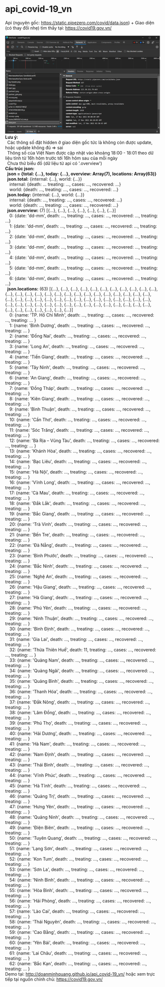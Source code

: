 # api_covid-19_vn
Api (nguyên gốc: https://static.pipezero.com/covid/data.json) + Giao diện (có thay đổi nhẹ) tìm thấy tại: https://covid19.gov.vn/ <br><br>
![api](https://github.com/doanminhquang/api_covid-19_vn/blob/main/api.png?raw=true)
<b>Lưu ý:</b><br>
&ensp;Các thông số đặt hidden ở giao diện gốc tức là không còn được update, hoặc update không đủ => sai<br>
&ensp;Thông số của Việt Nam được cập nhật vào khoảng 18:00 - 18:01 theo dữ liệu tính từ 16h hôm trước tới 16h hôm sau của mỗi ngày<br>
&ensp;Chưa thử biểu đồ (dữ liệu từ api có '.overview') <br>
<b>Cấu trúc json:</b><br>
&ensp;<b>json = {total: {…}, today: {…}, overview: Array(7), locations: Array(63)}</b><br>
&ensp;<b>json.total:</b> {internal: {…}, world: {…}} <br>
&ensp;&ensp;internal: {death: … treating: …, cases: …, recovered: …} <br>
&ensp;&ensp;world: {death: …, treating: …, cases: …, recovered: …} <br>
&ensp;<b>json.today:</b> {internal: {…}, world: {…}} <br>
&ensp;&ensp;internal: {death: …, treating: …, cases: …, recovered: …} <br>
&ensp;&ensp;world: {death: …, treating: …, cases: …, recovered: …} <br>
&ensp;<b>json.overview:</b> (7) [{…}, {…}, {…}, {…}, {…}, {…}, {…}] <br>
&ensp;&ensp;0: {date: 'dd-mm', death: …, treating: …, cases: …, recovered: …, treating: …} <br>
&ensp;&ensp;1: {date: 'dd-mm', death: …, treating: …, cases: …, recovered: …, treating: …} <br>
&ensp;&ensp;2: {date: 'dd-mm', death: …, treating: …, cases: …, recovered: …, treating: …} <br>
&ensp;&ensp;3: {date: 'dd-mm', death: …, treating: …, cases: …, recovered: …, treating: …} <br>
&ensp;&ensp;4: {date: 'dd-mm', death: …, treating: …, cases: …, recovered: …, treating: …} <br>
&ensp;&ensp;5: {date: 'dd-mm', death: …, treating: …, cases: …, recovered: …, treating: …} <br>
&ensp;&ensp;6: {date: 'dd-mm', death: …, treating: …, cases: …, recovered: …, treating: …} <br>
&ensp;<b>json.locations:</b> (63) [{…}, {…}, {…}, {…}, {…}, {…}, {…}, {…}, {…}, {…}, {…}, {…}, {…}, {…}, {…}, {…}, {…}, {…}, {…}, {…}, {…}, {…}, {…}, {…}, {…}, {…}, {…}, {…}, {…}, {…}, {…}, {…}, {…}, {…}, {…}, {…}, {…}, {…}, {…}, {…}, {…}, {…}, {…}, {…}, {…}, {…}, {…}, {…}, {…}, {…}, {…}, {…}, {…}, {…}, {…}, {…}, {…}, {…}, {…}, {…}, {…}, {…}, {…}] <br>
&ensp;&ensp;0: {name: 'TP. Hồ Chí Minh', death: …, treating: …, cases: …, recovered: …, treating: … } <br>
&ensp;&ensp;1: {name: 'Bình Dương', death: …, treating: …, cases: …, recovered: …, treating: … } <br>
&ensp;&ensp;2: {name: 'Đồng Nai', death:  …, treating: …, cases: …, recovered: …, treating: … } <br>
&ensp;&ensp;3: {name: 'Long An', death:  …, treating: …, cases: …, recovered: …, treating: … } <br>
&ensp;&ensp;4: {name: 'Tiền Giang', death:  …, treating: …, cases: …, recovered: …, treating: … } <br>
&ensp;&ensp;5: {name: 'Tây Ninh', death:  …, treating: …, cases: …, recovered: …, treating: … } <br>
&ensp;&ensp;6: {name: 'An Giang', death:  …, treating: …, cases: …, recovered: …, treating: … } <br>
&ensp;&ensp;7: {name: 'Đồng Tháp', death:  …, treating: …, cases: …, recovered: …, treating: … } <br>
&ensp;&ensp;8: {name: 'Kiên Giang', death:  …, treating: …, cases: …, recovered: …, treating: … } <br>
&ensp;&ensp;9: {name: 'Bình Thuận', death:  …, treating: …, cases: …, recovered: …, treating: … } <br>
&ensp;&ensp;10: {name: 'Cần Thơ', death:  …, treating: …, cases: …, recovered: …, treating: … } <br>
&ensp;&ensp;11: {name: 'Sóc Trăng', death:  …, treating: …, cases: …, recovered: …, treating: … } <br>
&ensp;&ensp;12: {name: 'Bà Rịa – Vũng Tàu', death:  …, treating: …, cases: …, recovered: …, treating: … } <br>
&ensp;&ensp;13: {name: 'Khánh Hòa', death:  …, treating: …, cases: …, recovered: …, treating: … } <br>
&ensp;&ensp;14: {name: 'Bạc Liêu', death:  …, treating: …, cases: …, recovered: …, treating: … } <br>
&ensp;&ensp;15: {name: 'Hà Nội', death:  …, treating: …, cases: …, recovered: …, treating: … } <br>
&ensp;&ensp;16: {name: 'Vĩnh Long', death:  …, treating: …, cases: …, recovered: …, treating: … } <br>
&ensp;&ensp;17: {name: 'Cà Mau', death:  …, treating: …, cases: …, recovered: …, treating: … } <br>
&ensp;&ensp;18: {name: 'Đắk Lắk', death:  …, treating: …, cases: …, recovered: …, treating: … } <br>
&ensp;&ensp;19: {name: 'Bắc Giang', death:  …, treating: …, cases: …, recovered: …, treating: … } <br>
&ensp;&ensp;20: {name: 'Trà Vinh', death:  …, treating: …, cases: …, recovered: …, treating: … } <br>
&ensp;&ensp;21: {name: 'Bến Tre', death:  …, treating: …, cases: …, recovered: …, treating: … } <br>
&ensp;&ensp;22: {name: 'Đà Nẵng', death:  …, treating: …, cases: …, recovered: …, treating: … } <br>
&ensp;&ensp;23: {name: 'Bình Phước', death:  …, treating: …, cases: …, recovered: …, treating: … } <br>
&ensp;&ensp;24: {name: 'Bắc Ninh', death:  …, treating: …, cases: …, recovered: …, treating: … } <br>
&ensp;&ensp;25: {name: 'Nghệ An', death:  …, treating: …, cases: …, recovered: …, treating: … } <br>
&ensp;&ensp;26: {name: 'Hậu Giang', death:  …, treating: …, cases: …, recovered: …, treating: … } <br>
&ensp;&ensp;27: {name: 'Hà Giang', death:  …, treating: …, cases: …, recovered: …, treating: … } <br>
&ensp;&ensp;28: {name: 'Phú Yên', death:  …, treating: …, cases: …, recovered: …, treating: … } <br>
&ensp;&ensp;29: {name: 'Ninh Thuận', death:  …, treating: …, cases: …, recovered: …, treating: … } <br>
&ensp;&ensp;30: {name: 'Bình Định', death:  …, treating: …, cases: …, recovered: …, treating: … } <br>
&ensp;&ensp;31: {name: 'Gia Lai', death:  …, treating: …, cases: …, recovered: …, treating: … } <br>
&ensp;&ensp;32: {name: 'Thừa Thiên Huế', death: 11, treating: …, cases: …, recovered: …, treating: … } <br>
&ensp;&ensp;33: {name: 'Quảng Nam', death:  …, treating: …, cases: …, recovered: …, treating: … } <br>
&ensp;&ensp;34: {name: 'Quảng Ngãi', death:  …, treating: …, cases: …, recovered: …, treating: … } <br>
&ensp;&ensp;35: {name: 'Quảng Bình', death:  …, treating: …, cases: …, recovered: …, treating: … } <br>
&ensp;&ensp;36: {name: 'Thanh Hóa', death:  …, treating: …, cases: …, recovered: …, treating: … } <br>
&ensp;&ensp;37: {name: 'Đắk Nông', death:  …, treating: …, cases: …, recovered: …, treating: … } <br>
&ensp;&ensp;38: {name: 'Lâm Đồng', death:  …, treating: …, cases: …, recovered: …, treating: … } <br>
&ensp;&ensp;39: {name: 'Phú Thọ', death:  …, treating: …, cases: …, recovered: …, treating: … } <br>
&ensp;&ensp;40: {name: 'Hải Dương', death:  …, treating: …, cases: …, recovered: …, treating: … } <br>
&ensp;&ensp;41: {name: 'Hà Nam', death:  …, treating: …, cases: …, recovered: …, treating: … } <br>
&ensp;&ensp;42: {name: 'Nam Định', death:  …, treating: …, cases: …, recovered: …, treating: … } <br>
&ensp;&ensp;43: {name: 'Thái Bình', death:  …, treating: …, cases: …, recovered: …, treating: … } <br>
&ensp;&ensp;44: {name: 'Vĩnh Phúc', death:  …, treating: …, cases: …, recovered: …, treating: … } <br>
&ensp;&ensp;45: {name: 'Hà Tĩnh', death:  …, treating: …, cases: …, recovered: …, treating: … } <br>
&ensp;&ensp;46: {name: 'Quảng Trị', death:  …, treating: …, cases: …, recovered: …, treating: … } <br>
&ensp;&ensp;47: {name: 'Hưng Yên', death:  …, treating: …, cases: …, recovered: …, treating: … } <br>
&ensp;&ensp;48: {name: 'Quảng Ninh', death:  …, treating: …, cases: …, recovered: …, treating: … } <br>
&ensp;&ensp;49: {name: 'Điện Biên', death:  …, treating: …, cases: …, recovered: …, treating: … } <br>
&ensp;&ensp;50: {name: 'Tuyên Quang', death: …, treating: …, cases: …, recovered: …, treating: … } <br>
&ensp;&ensp;51: {name: 'Lạng Sơn', death:  …, treating: …, cases: …, recovered: …, treating: … } <br>
&ensp;&ensp;52: {name: 'Kon Tum', death:  …, treating: …, cases: …, recovered: …, treating: … } <br>
&ensp;&ensp;53: {name: 'Sơn La', death:  …, treating: …, cases: …, recovered: …, treating: … } <br>
&ensp;&ensp;54: {name: 'Ninh Bình', death: …, treating: …, cases: …, recovered: …, treating: … } <br>
&ensp;&ensp;55: {name: 'Hòa Bình', death: …, treating: …, cases: …, recovered: …, treating: … } <br>
&ensp;&ensp;56: {name: 'Hải Phòng', death: …, treating: …, cases: …, recovered: …, treating: … } <br>
&ensp;&ensp;57: {name: 'Lào Cai', death: …, treating: …, cases: …, recovered: …, treating: … } <br>
&ensp;&ensp;58: {name: 'Thái Nguyên', death: …, treating: …, cases: …, recovered: …, treating: … } <br>
&ensp;&ensp;59: {name: 'Cao Bằng', death: …, treating: …, cases: …, recovered: …, treating: … } <br>
&ensp;&ensp;60: {name: 'Yên Bái', death: …, treating: …, cases: …, recovered: …, treating: … } <br>
&ensp;&ensp;61: {name: 'Lai Châu', death: …, treating: …, cases: …, recovered: …, treating: … } <br>
&ensp;&ensp;62: {name: 'Bắc Kạn', death: …, treating: …, cases: …, recovered: …, treating: … } <br>
Demo tại: http://doanminhquang.github.io/api_covid-19_vn/ hoặc xem trực tiếp tại nguồn chính chủ: https://covid19.gov.vn/
